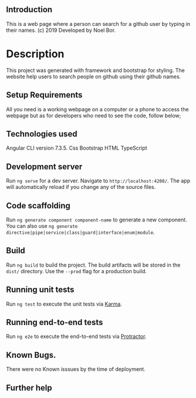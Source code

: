 ## Introduction

This is a web page where a person can search for a github user by typing in their names. (c) 2019
Developed by Noel Bor.


# Description

This project was generated with framework and bootstrap for styling. The website help users to search people on github using their github names.

## Setup Requirements

All you need is a working webpage on a computer or a phone to access the webpage but as for developers who need to see the code, follow below;

## Technologies used

Angular CLI version 7.3.5.
Css
Bootstrap
HTML
TypeScript


## Development server

Run `ng serve` for a dev server. Navigate to `http://localhost:4200/`. The app will automatically reload if you change any of the source files.

## Code scaffolding

Run `ng generate component component-name` to generate a new component. You can also use `ng generate directive|pipe|service|class|guard|interface|enum|module`.

## Build

Run `ng build` to build the project. The build artifacts will be stored in the `dist/` directory. Use the `--prod` flag for a production build.

## Running unit tests

Run `ng test` to execute the unit tests via [Karma](https://karma-runner.github.io).

## Running end-to-end tests

Run `ng e2e` to execute the end-to-end tests via [Protractor](http://www.protractortest.org/).

## Known Bugs.
There were no Known isssues by the time of deployment.

## Further help

<!-- Incase of any issues please arise an issue or make a pull request.


## License

License
The MIT License

Copyright (c) 2019 Google, Inc.

Permission is hereby granted, free of charge, to any person obtaining a copy of this software and associated documentation files (the "Software"), to deal in the Software without restriction, including without limitation the rights to use, copy, modify, merge, publish, distribute, sublicense, and/or sell copies of the Software, and to permit persons to whom the Software is furnished to do so, subject to the following conditions:

The above copyright notice and this permission notice shall be included in all copies or substantial portions of the Software.

THE SOFTWARE IS PROVIDED "AS IS", WITHOUT WARRANTY OF ANY KIND, EXPRESS OR IMPLIED, INCLUDING BUT NOT LIMITED TO THE WARRANTIES OF MERCHANTABILITY, FITNESS FOR A PARTICULAR PURPOSE AND NONINFRINGEMENT. IN NO EVENT SHALL THE AUTHORS OR COPYRIGHT HOLDERS BE LIABLE FOR ANY CLAIM, DAMAGES OR OTHER LIABILITY, WHETHER IN AN ACTION OF CONTRACT, TORT OR OTHERWISE, ARISING FROM, OUT OF OR IN CONNECTION WITH THE SOFTWARE OR THE USE OR OTHER DEALINGS IN THE SOFTWARE. Copyright (c) May, 2019 Noel Bor. -->